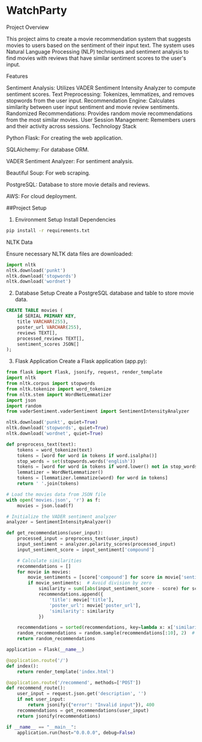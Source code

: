 # WatchParty
Project Overview

This project aims to create a movie recommendation system that suggests movies to users based on the sentiment of their input text. The system uses Natural Language Processing (NLP) techniques and sentiment analysis to find movies with reviews that have similar sentiment scores to the user's input.

Features

Sentiment Analysis: Utilizes VADER Sentiment Intensity Analyzer to compute sentiment scores.
Text Preprocessing: Tokenizes, lemmatizes, and removes stopwords from the user input.
Recommendation Engine: Calculates similarity between user input sentiment and movie review sentiments.
Randomized Recommendations: Provides random movie recommendations from the most similar movies.
User Session Management: Remembers users and their activity across sessions.
Technology Stack

Python Flask: For creating the web application.

SQLAlchemy: For database ORM.

VADER Sentiment Analyzer: For sentiment analysis.

Beautiful Soup: For web scraping.

PostgreSQL: Database to store movie details and reviews.

AWS: For cloud deployment.


##Project Setup

1. Environment Setup
Install Dependencies

```bash
pip install -r requirements.txt
```
NLTK Data

Ensure necessary NLTK data files are downloaded:

```python
import nltk
nltk.download('punkt')
nltk.download('stopwords')
nltk.download('wordnet')
```


2. Database Setup
Create a PostgreSQL database and table to store movie data.

```sql
CREATE TABLE movies (
    id SERIAL PRIMARY KEY,
    title VARCHAR(255),
    poster_url VARCHAR(255),
    reviews TEXT[],
    processed_reviews TEXT[],
    sentiment_scores JSON[]
);
```

3. Flask Application
Create a Flask application (app.py):

```python
from flask import Flask, jsonify, request, render_template
import nltk
from nltk.corpus import stopwords
from nltk.tokenize import word_tokenize
from nltk.stem import WordNetLemmatizer
import json
import random
from vaderSentiment.vaderSentiment import SentimentIntensityAnalyzer

nltk.download('punkt', quiet=True)
nltk.download('stopwords', quiet=True)
nltk.download('wordnet', quiet=True)

def preprocess_text(text):
    tokens = word_tokenize(text)
    tokens = [word for word in tokens if word.isalpha()]
    stop_words = set(stopwords.words('english'))
    tokens = [word for word in tokens if word.lower() not in stop_words]
    lemmatizer = WordNetLemmatizer()
    tokens = [lemmatizer.lemmatize(word) for word in tokens]
    return ' '.join(tokens)

# Load the movies data from JSON file
with open('movies.json', 'r') as f:
    movies = json.load(f)

# Initialize the VADER sentiment analyzer
analyzer = SentimentIntensityAnalyzer()

def get_recommendations(user_input):
    processed_input = preprocess_text(user_input)
    input_sentiment = analyzer.polarity_scores(processed_input)
    input_sentiment_score = input_sentiment['compound']

    # Calculate similarities
    recommendations = []
    for movie in movies:
        movie_sentiments = [score['compound'] for score in movie['sentiment_scores'] if 'compound' in score]
        if movie_sentiments:  # Avoid division by zero
            similarity = sum([abs(input_sentiment_score - score) for score in movie_sentiments]) / len(movie_sentiments)
            recommendations.append({
                'title': movie['title'],
                'poster_url': movie['poster_url'],
                'similarity': similarity
            })

    recommendations = sorted(recommendations, key=lambda x: x['similarity'])
    random_recommendations = random.sample(recommendations[:10], 2)  # Select 2 random recommendations from the top 10
    return random_recommendations

application = Flask(__name__)

@application.route('/')
def index():
    return render_template('index.html')

@application.route('/recommend', methods=['POST'])
def recommend_route():
    user_input = request.json.get('description', '')
    if not user_input:
        return jsonify({"error": "Invalid input"}), 400
    recommendations = get_recommendations(user_input)
    return jsonify(recommendations)

if __name__ == "__main__":
    application.run(host="0.0.0.0", debug=False)
```

